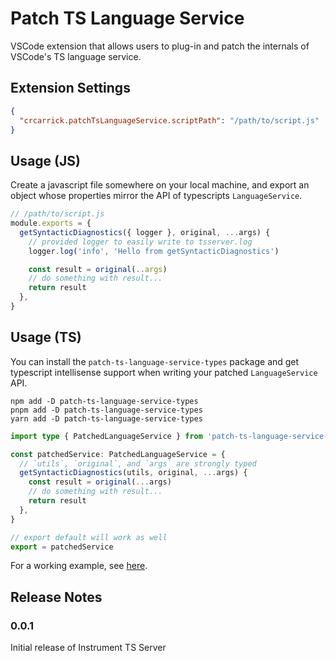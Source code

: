 # Patch TS Language Service

VSCode extension that allows users to plug-in and patch the internals of VSCode's TS language service.

## Extension Settings

```json
{
  "crcarrick.patchTsLanguageService.scriptPath": "/path/to/script.js"
}
```

## Usage (JS)

Create a javascript file somewhere on your local machine, and export an object whose properties mirror the API of typescripts `LanguageService`.

```js
// /path/to/script.js
module.exports = {
  getSyntacticDiagnostics({ logger }, original, ...args) {
    // provided logger to easily write to tsserver.log
    logger.log('info', 'Hello from getSyntacticDiagnostics')

    const result = original(..args)
    // do something with result...
    return result
  },
}
```

## Usage (TS)

You can install the `patch-ts-language-service-types` package and get typescript intellisense support when writing your patched `LanguageService` API.

```console
npm add -D patch-ts-language-service-types
pnpm add -D patch-ts-language-service-types
yarn add -D patch-ts-language-service-types
```

```ts
import type { PatchedLanguageService } from 'patch-ts-language-service-types'

const patchedService: PatchedLanguageService = {
  // `utils`, `original`, and `args` are strongly typed
  getSyntacticDiagnostics(utils, original, ...args) {
    const result = original(...args)
    // do something with result...
    return result
  },
}

// export default will work as well
export = patchedService
```

For a working example, see [here](https://github.com/crcarrick/patch-ts-language-service/tree/main/example).

## Release Notes

### 0.0.1

Initial release of Instrument TS Server
